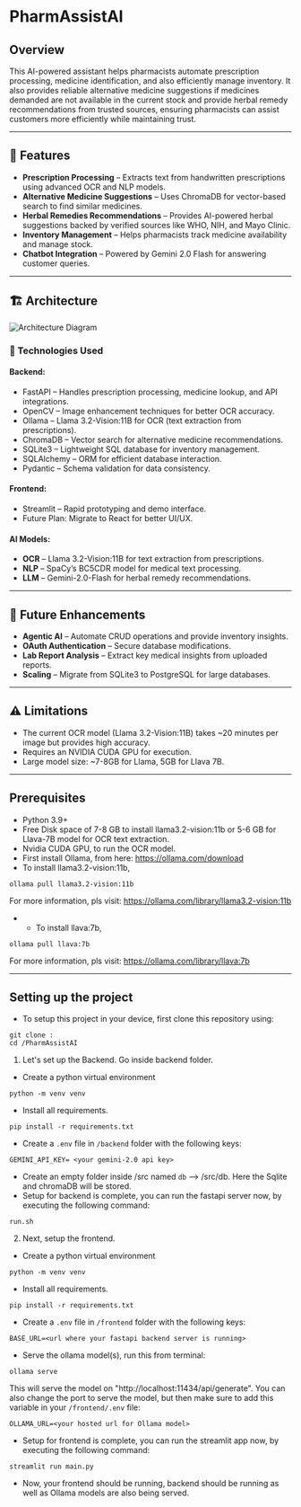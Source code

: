 # PharmAssistAI

## Overview  
This AI-powered assistant helps pharmacists automate prescription processing, medicine identification, and also efficiently manage inventory. It also provides reliable alternative medicine suggestions if medicines demanded are not available in the current stock and provide herbal remedy recommendations from trusted sources, ensuring pharmacists can assist customers more efficiently while maintaining trust.  

---

## 🚀 Features  
- **Prescription Processing** – Extracts text from handwritten prescriptions using advanced OCR and NLP models.  
- **Alternative Medicine Suggestions** – Uses ChromaDB for vector-based search to find similar medicines.  
- **Herbal Remedies Recommendations** – Provides AI-powered herbal suggestions backed by verified sources like WHO, NIH, and Mayo Clinic.  
- **Inventory Management** – Helps pharmacists track medicine availability and manage stock.  
- **Chatbot Integration** – Powered by Gemini 2.0 Flash for answering customer queries.  

---

## 🏗 Architecture  
![Architecture Diagram](https://drive.google.com/file/d/1ywM1kPvfPlL-6w1I1WNmkirHv4dEmQpg/view?usp=sharing)  

### 🔧 Technologies Used  
#### **Backend:**  
- FastAPI – Handles prescription processing, medicine lookup, and API integrations.  
- OpenCV – Image enhancement techniques for better OCR accuracy.  
- Ollama – Llama 3.2-Vision:11B for OCR (text extraction from prescriptions).  
- ChromaDB – Vector search for alternative medicine recommendations.  
- SQLite3 – Lightweight SQL database for inventory management.  
- SQLAlchemy – ORM for efficient database interaction.  
- Pydantic – Schema validation for data consistency.  

#### **Frontend:**  
- Streamlit – Rapid prototyping and demo interface.  
- Future Plan: Migrate to React for better UI/UX.  

#### **AI Models:**  
- **OCR** – Llama 3.2-Vision:11B for text extraction from prescriptions.  
- **NLP** – SpaCy’s BC5CDR model for medical text processing.  
- **LLM** – Gemini-2.0-Flash for herbal remedy recommendations.  

---

## 📌 Future Enhancements  
- **Agentic AI** – Automate CRUD operations and provide inventory insights.  
- **OAuth Authentication** – Secure database modifications.  
- **Lab Report Analysis** – Extract key medical insights from uploaded reports.  
- **Scaling** – Migrate from SQLite3 to PostgreSQL for large databases.  

---

## ⚠️ Limitations  
- The current OCR model (Llama 3.2-Vision:11B) takes ~20 minutes per image but provides high accuracy.  
- Requires an NVIDIA CUDA GPU for execution.  
- Large model size: ~7-8GB for Llama, 5GB for Llava 7B.  

---

## **Prerequisites**  
- Python 3.9+
- Free Disk space of 7-8 GB to install llama3.2-vision:11b or 5-6 GB for Llava-7B model for OCR text extraction.
- Nvidia CUDA GPU, to run the OCR model.
- First install Ollama, from here: https://ollama.com/download
- To install llama3.2-vision:11b, 
```
ollama pull llama3.2-vision:11b
```
For more information, pls visit: https://ollama.com/library/llama3.2-vision:11b
- - To install llava:7b, 
```
ollama pull llava:7b
```
For more information, pls visit: https://ollama.com/library/llava:7b

---

## **Setting up the project**
- To setup this project in your device, first clone this repository using:
```
git clone : 
cd /PharmAssistAI
```
1. Let's set up the Backend. Go inside backend folder.
- Create a python virtual environment
```
python -m venv venv
```
- Install all requirements.
```
pip install -r requirements.txt
```
- Create a `.env` file in `/backend` folder with the following keys:
```
GEMINI_API_KEY= <your gemini-2.0 api key>
```
- Create an empty folder inside /src named `db` --> /src/db. Here the Sqlite and chromaDB will be stored.
- Setup for backend is complete, you can run the fastapi server now, by executing the following command:
```
run.sh
```

2. Next, setup the frontend.
- Create a python virtual environment
```
python -m venv venv
```
- Install all requirements.
```
pip install -r requirements.txt
```
- Create a `.env` file in `/frontend` folder with the following keys:
```
BASE_URL=<url where your fastapi backend server is running>
```
- Serve the ollama model(s), run this from terminal:
```
ollama serve
```
This will serve the model on "http://localhost:11434/api/generate". You can also change the port to serve the model, but then make sure to add this variable in your   `/frontend/.env` file:
```
OLLAMA_URL=<your hosted url for Ollama model>
```
- Setup for frontend is complete, you can run the streamlit app now, by executing the following command:
```
streamlit run main.py
```

- Now, your frontend should be running, backend should be running as well as Ollama models are also being served.
